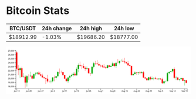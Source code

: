 # Bitcoin Stats

BTC/USDT|24h change|24h high|24h low|
|---|---|---|---|
|$18912.99|-1.03%|$19686.20|$18777.00|

<img src="./chart.svg">
